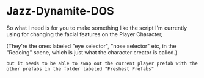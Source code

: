 # Jazz-Dynamite-DOS

   
   So what I need is for you to make something like the script I'm currently using for changing the facial features on the Player Character,
   
   (They're the ones labeled "eye selector", "nose selector" etc, in the "Redoing" scene, which is just what the character creator is called.) 
    
    but it needs to be able to swap out the current player prefab with the other prefabs in the folder labeled "Freshest Prefabs"
